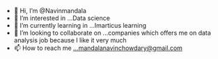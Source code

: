 - 👋 Hi, I’m @Navinmandala
- 👀 I’m interested in ...Data science
- 🌱 I’m currently learning in ...Imarticus learning
- 💞️ I’m looking to collaborate on ...companies which offers me on data analysis job because I like it very much
- 📫 How to reach me ...mandalanavinchowdary@gmail.com

<!---
Navinmandala/Navinmandala is a ✨ special ✨ repository because its `README.md` (this file) appears on your GitHub profile.
You can click the Preview link to take a look at your changes.
--->
